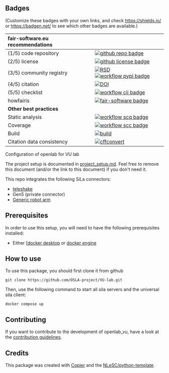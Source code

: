 ## Badges

(Customize these badges with your own links, and check https://shields.io/ or https://badgen.net/ to see which other badges are available.)

| fair-software.eu recommendations | |
| :-- | :--  |
| (1/5) code repository              | [![github repo badge](https://img.shields.io/badge/github-repo-000.svg?logo=github&labelColor=gray&color=blue)](https://github.com/OSLA-project/VU-lab) |
| (2/5) license                      | [![github license badge](https://img.shields.io/github/license/OSLA-project/VU-lab)](https://github.com/OSLA-project/VU-lab) |
| (3/5) community registry           | [![RSD](https://img.shields.io/badge/rsd-openlab_vu-00a3e3.svg)](https://www.research-software.nl/software/openlab_vu) [![workflow pypi badge](https://img.shields.io/pypi/v/openlab_vu.svg?colorB=blue)](https://pypi.python.org/project/openlab_vu/) |
| (4/5) citation                     | [![DOI](https://zenodo.org/badge/DOI/<replace-with-created-DOI>.svg)](https://doi.org/<replace-with-created-DOI>)|
| (5/5) checklist                    | [![workflow cii badge](https://bestpractices.coreinfrastructure.org/projects/<replace-with-created-project-identifier>/badge)](https://bestpractices.coreinfrastructure.org/projects/<replace-with-created-project-identifier>) |
| howfairis                          | [![fair-software badge](https://img.shields.io/badge/fair--software.eu-%E2%97%8F%20%20%E2%97%8F%20%20%E2%97%8F%20%20%E2%97%8F%20%20%E2%97%8B-yellow)](https://fair-software.eu) |
| **Other best practices**           | &nbsp; |
| Static analysis                    | [![workflow scq badge](https://sonarcloud.io/api/project_badges/measure?project=OSLA-project_VU-lab&metric=alert_status)](https://sonarcloud.io/dashboard?id=OSLA-project_VU-lab) |
| Coverage                           | [![workflow scc badge](https://sonarcloud.io/api/project_badges/measure?project=OSLA-project_VU-lab&metric=coverage)](https://sonarcloud.io/dashboard?id=OSLA-project_VU-lab) || **GitHub Actions**                 | &nbsp; |
| Build                              | [![build](https://github.com/OSLA-project/VU-lab/actions/workflows/build.yml/badge.svg)](https://github.com/OSLA-project/VU-lab/actions/workflows/build.yml) |
| Citation data consistency          | [![cffconvert](https://github.com/OSLA-project/VU-lab/actions/workflows/cffconvert.yml/badge.svg)](https://github.com/OSLA-project/VU-lab/actions/workflows/cffconvert.yml) || SonarCloud                         | [![sonarcloud](https://github.com/OSLA-project/VU-lab/actions/workflows/sonarcloud.yml/badge.svg)](https://github.com/OSLA-project/VU-lab/actions/workflows/sonarcloud.yml) |## How to use VU-lab

Configuration of openlab for VU lab

The project setup is documented in [project_setup.md](project_setup.md). Feel free to remove this document (and/or the link to this document) if you don't need it.

This repo integrates the following SiLa connectors:
- [teleshake](https://gitlab.com/sila-driver-group/teleshake)
- Gen5 (private connector)
- [Generic robot arm](https://gitlab.com/OpenLabAutomation/device-integration/genericroboticarm)

## Prerequisites
In order to use this setup, you will need to have the following prerequisites installed:
- Either [[docker desktop](https://docs.docker.com/get-started/get-docker/) or [docker engine](https://docs.docker.com/engine/install/)

## How to use
To use this package, you should first clone it from github
```shell
git clone https://github.com/OSLA-project/VU-lab.git
```

Then, use the following command to start all sila servers and the universal sila client: 

```shell
docker compose up
```

## Contributing

If you want to contribute to the development of openlab_vu,
have a look at the [contribution guidelines](CONTRIBUTING.md).

## Credits

This package was created with [Copier](https://github.com/copier-org/copier) and the [NLeSC/python-template](https://github.com/NLeSC/python-template).
